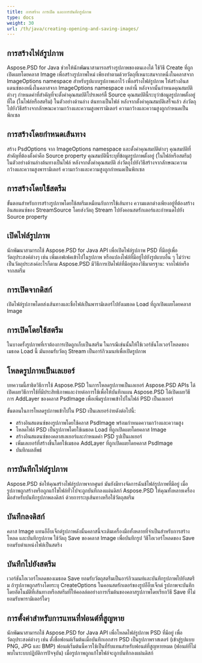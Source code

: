 ```yaml
---
title: การสร้าง การเปิด และการบันทึกรูปภาพ
type: docs
weight: 30
url: /th/java/creating-opening-and-saving-images/
---
```


## **การสร้างไฟล์รูปภาพ**
Aspose.PSD for Java ช่วยให้นักพัฒนาสามารถสร้างรูปภาพของตนเองได้ ใช้วิธี Create ที่ถูกเปิดเผยโดยคลาส Image เพื่อสร้างรูปภาพใหม่ เพียงทำตามด้วยวัตถุที่เหมาะสมจากหนึ่งในคลาสจาก ImageOptions namespace สำหรับรูปแบบรูปภาพเอาไว้ เพื่อสร้างไฟล์รูปภาพ ให้สร้างอินสแตนซ์ของหนึ่งในคลาสจาก ImageOptions namespace เหล่านี้ หลังจากนั้นกำหนดคุณสมบัติต่างๆ กำหนดค่าที่สำคัญที่จะตั้งค่าคุณสมบัติโปรเพอร์ตี้ Source คุณสมบัตินี้ระบุว่าข้อมูลรูปภาพตั้งอยู่ที่ใด (ในไฟล์หรือสตรีม) ในตัวอย่างด้านล่าง ต้นทางเป็นไฟล์ หลังจากตั้งค่าคุณสมบัติเสร็จแล้ว ส่งวัตถุไปยังวิธีสร้างจากลักษณะความกว้างและความสูงพารามิเตอร์ ความกว้างและความสูงถูกกำหนดเป็นพิกเซล

## **การสร้างโดยกำหนดเส้นทาง**
สร้าง PsdOptions จาก ImageOptions namespace และตั้งค่าคุณสมบัติต่างๆ คุณสมบัติที่สำคัญที่ต้องตั้งค่าคือ Source property คุณสมบัตินี้ระบุที่ข้อมูลรูปภาพตั้งอยู่ (ในไฟล์หรือสตรีม) ในตัวอย่างด้านล่างต้นทางเป็นไฟล์ หลังจากตั้งค่าคุณสมบัติ ส่งวัตถุไปยังวิธีสร้างจากลักษณะความกว้างและความสูงพารามิเตอร์ ความกว้างและความสูงถูกกำหนดเป็นพิกเซล

## **การสร้างโดยใช้สตรีม**
ขั้นตอนสำหรับการสร้างรูปภาพโดยใช้สตรีมเหมือนกับการใช้เส้นทาง ความแตกต่างเพียงอยู่ที่ต้องสร้างอินสแตนซ์ของ StreamSource โดยส่งวัตถุ Stream ไปยังคอนสตรักเตอร์และกำหนดไปยัง Source property

## **เปิดไฟล์รูปภาพ**
นักพัฒนาสามารถใช้ Aspose.PSD for Java API เพื่อเปิดไฟล์รูปภาพ PSD ที่มีอยู่เพื่อวัตถุประสงค์ต่างๆ เช่น เพิ่มเอฟเฟคเข้าไปในรูปภาพ หรือแปลงไฟล์ที่มีอยู่ไปยังรูปแบบอื่น ๆ ไม่ว่าจะเป็นวัตถุประสงค์อะไรก็ตาม Aspose.PSD มีวิธีการเปิดไฟล์ที่มีอยู่สองวิธีมาตรฐาน: จากไฟล์หรือจากสตรีม

## **การเปิดจากดิสก์**
เปิดไฟล์รูปภาพโดยส่งเส้นทางและชื่อไฟล์เป็นพารามิเตอร์ไปยังเมธอด Load ที่ถูกเปิดเผยโดยคลาส Image

## **การเปิดโดยใช้สตรีม**
ในบางครั้งรูปภาพที่เราต้องการเปิดถูกเก็บเป็นสตรีม ในกรณีเช่นนั้นให้ใช้เวอร์ชันโอเวอร์โหลดของเมธอด Load นี้ มันยอมรับวัตถุ Stream เป็นอาร์กิวเมนท์เพื่อเปิดรูปภาพ

## **โหลดรูปภาพเป็นเลเยอร์**
บทความนี้สาธิตวิธีการใช้ Aspose.PSD ในการโหลดรูปภาพเป็นเลเยอร์ Aspose.PSD APIs ได้เปิดเผยวิธีการใช้ที่มีประสิทธิภาพและง่ายต่อการใช้เพื่อให้บันทึกแผน Aspose.PSD ได้เปิดเผยวิธีการ AddLayer ของคลาส PsdImage เพื่อเพิ่มรูปภาพเข้าไปในไฟล์ PSD เป็นเลเยอร์

ขั้นตอนในการโหลดรูปภาพเข้าไปใน PSD เป็นเลเยอร์ง่ายดังต่อไปนี้:
- สร้างอินสแตนซ์ของรูปภาพโดยใช้คลาส PsdImage พร้อมกำหนดความกว้างและความสูง
- โหลดไฟล์ PSD เป็นรูปภาพโดยใช้เมธอด Load ที่ถูกเปิดเผยโดยคลาส Image
- สร้างอินสแตนซ์ของคลาสเลเยอร์และกำหนดค่า PSD รูปเป็นเลเยอร์
- เพิ่มเลเยอร์ที่สร้างขึ้นโดยใช้เมธอด AddLayer ที่ถูกเปิดเผยโดยคลาส PsdImage
- บันทึกผลลัพธ์

## **การบันทึกไฟล์รูปภาพ**
Aspose.PSD ช่อให้คุณสร้างไฟล์รูปภาพจากศูนย์ มันยังมีทางจัดการฉันช้ไฟล์รูปภาพที่มีอยู่ เมื่อรูปภาพถูกสร้างหรือถูกแก้ไขไฟล์ทั่วไปจะถูกบันทึกลงแผ่นดิสก์  Aspose.PSD ให้คุณทั้งหลายเครื่องมือสำหรับบันทึกรูปภาพลงดิสก์ ด้วยการระบุเส้นทางหรือใช้วัตถุสตรีม

## **บันทึกลงดิสก์**
คลาส Image แทนอ็อ็บเจ็กต์รูปภาพดังนั้นคลาสนี้จะเติมเครื่องมือทั้งหลายที่จำเป็นสำหรับการสร้าง โหลด และบันทึกรูปภาพ ใช้วัตถุ Save ของคลาส Image เพื่อบันทึกรูป วิธีโอเวอร์โหลดของ Save ยอมรับตำแหน่งไฟล์เป็นสตริง

## **บันทึกไปยังสตรีม**
เวอร์ชันโอเวอร์โหลดของเมธอด Save ยอมรับวัตถุสตรีมเป็นอาร์กิวเมนท์และบันทึกรูปภาพไปยังสตรีม
ถ้ารูปภาพถูกสร้างโดยระบุ CreateOptions ในคอนสตรักเตอร์ของรูปอ็อ็บเจ็กต์ รูปภาพจะบันทึกโดยอัตโนมัติที่เส้นทางหรือสตรีมที่ให้คอลล์ตอย่างการเริ่มต้นของคลาสรูปภาพโดยเรียกวิธี Save ที่ไม่ยอมรับพารามิเตอร์ใดๆ

## **การตั้งค่าสำหรับการแทนที่ฟอนต์ที่สูญหาย**
นักพัฒนาสามารถใช้ Aspose.PSD for Java API เพื่อโหลดไฟล์รูปภาพ PSD ที่มีอยู่ เพื่อวัตถุประสงค์ต่างๆ เช่น ตั้งชื่อฟอนต์เริ่มต้นเมื่อบันทึกเอกสาร PSD เป็นรูปภาพราสเตอร์ (เข้าสู่รูปแบบ PNG, JPG และ BMP) ฟอนต์เริ่มต้นนี้ควรใช้เป็นที่รับแทนสำหรับฟอนต์ที่สูญหายหมด (ฟอนต์ที่ไม่พบในระบบปฏิบัติการปัจจุบัน) เมื่อรูปภาพถูกแก้ไขไฟล์จะถูกบันทึกลงแผ่นดิสก์

